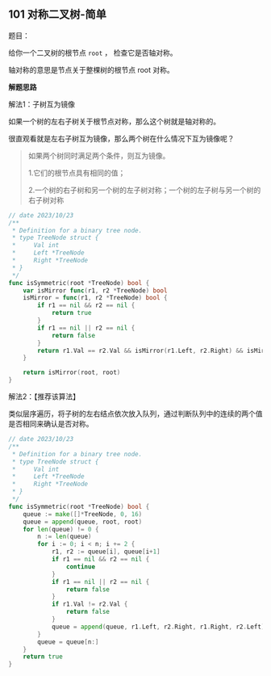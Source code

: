 ## 101 对称二叉树-简单

题目：

给你一个二叉树的根节点 `root` ， 检查它是否轴对称。

轴对称的意思是节点关于整棵树的根节点 root 对称。



**解题思路**

解法1：子树互为镜像

如果一个树的左右子树关于根节点对称，那么这个树就是轴对称的。

很直观看就是左右子树互为镜像，那么两个树在什么情况下互为镜像呢？

> 如果两个树同时满足两个条件，则互为镜像。
>
> 1.它们的根节点具有相同的值；
>
> 2.一个树的右子树和另一个树的左子树对称；一个树的左子树与另一个树的右子树对称

```go
// date 2023/10/23
/**
 * Definition for a binary tree node.
 * type TreeNode struct {
 *     Val int
 *     Left *TreeNode
 *     Right *TreeNode
 * }
 */
func isSymmetric(root *TreeNode) bool {
    var isMirror func(r1, r2 *TreeNode) bool
    isMirror = func(r1, r2 *TreeNode) bool {
        if r1 == nil && r2 == nil {
            return true
        }
        if r1 == nil || r2 == nil {
            return false
        }
        return r1.Val == r2.Val && isMirror(r1.Left, r2.Right) && isMirror(r1.Right, r2.Left)
    }

    return isMirror(root, root)
}
```



解法2：【推荐该算法】

类似层序遍历，将子树的左右结点依次放入队列，通过判断队列中的连续的两个值是否相同来确认是否对称。

```go
// date 2023/10/23
/**
 * Definition for a binary tree node.
 * type TreeNode struct {
 *     Val int
 *     Left *TreeNode
 *     Right *TreeNode
 * }
 */
func isSymmetric(root *TreeNode) bool {
    queue := make([]*TreeNode, 0, 16)
    queue = append(queue, root, root)
    for len(queue) != 0 {
        n := len(queue)
        for i := 0; i < n; i += 2 {
            r1, r2 := queue[i], queue[i+1]
            if r1 == nil && r2 == nil {
                continue
            }
            if r1 == nil || r2 == nil {
                return false
            }
            if r1.Val != r2.Val {
                return false
            }
            queue = append(queue, r1.Left, r2.Right, r1.Right, r2.Left)
        }
        queue = queue[n:]
    }
    return true
}
```
